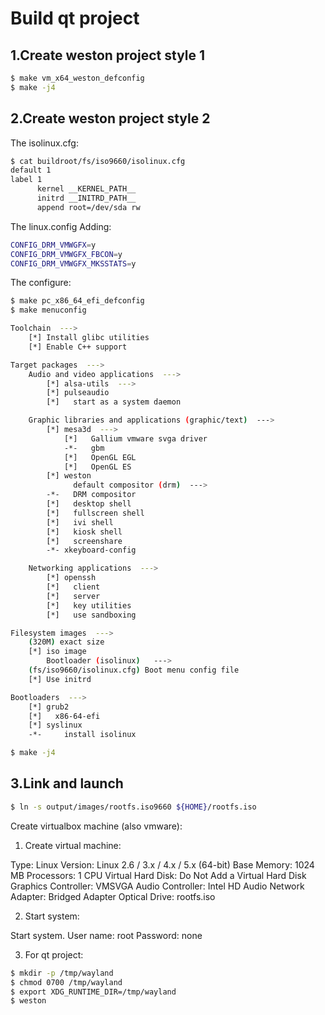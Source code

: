 
# Build qt project

## 1.Create weston project style 1

```bash
$ make vm_x64_weston_defconfig
$ make -j4
```


## 2.Create weston project style 2

The isolinux.cfg:

```bash
$ cat buildroot/fs/iso9660/isolinux.cfg
default 1
label 1
      kernel __KERNEL_PATH__
      initrd __INITRD_PATH__
      append root=/dev/sda rw
```

The linux.config Adding:

```bash
CONFIG_DRM_VMWGFX=y
CONFIG_DRM_VMWGFX_FBCON=y
CONFIG_DRM_VMWGFX_MKSSTATS=y
```

The configure:

```bash
$ make pc_x86_64_efi_defconfig
$ make menuconfig
```

```bash
Toolchain  --->
    [*] Install glibc utilities
    [*] Enable C++ support

Target packages  --->
    Audio and video applications  --->
        [*] alsa-utils  --->
        [*] pulseaudio
        [*]   start as a system daemon

    Graphic libraries and applications (graphic/text)  --->
        [*] mesa3d  --->
            [*]   Gallium vmware svga driver
            -*-   gbm
            [*]   OpenGL EGL
            [*]   OpenGL ES
        [*] weston
              default compositor (drm)  --->
        -*-   DRM compositor
        [*]   desktop shell
        [*]   fullscreen shell
        [*]   ivi shell
        [*]   kiosk shell
        [*]   screenshare
        -*- xkeyboard-config

    Networking applications  --->
        [*] openssh
        [*]   client
        [*]   server
        [*]   key utilities
        [*]   use sandboxing

Filesystem images  --->
    (320M) exact size
    [*] iso image
        Bootloader (isolinux)   --->
    (fs/iso9660/isolinux.cfg) Boot menu config file
    [*]	Use initrd

Bootloaders  --->
    [*] grub2
    [*]   x86-64-efi
    [*] syslinux
    -*-     install isolinux
```

```bash
$ make -j4
```


## 3.Link and launch

```bash
$ ln -s output/images/rootfs.iso9660 ${HOME}/rootfs.iso
```

Create virtualbox machine (also vmware):

1. Create virtual machine:

Type: Linux
Version: Linux 2.6 / 3.x / 4.x / 5.x (64-bit)
Base Memory: 1024 MB
Processors: 1 CPU
Virtual Hard Disk: Do Not Add a Virtual Hard Disk
Graphics Controller: VMSVGA
Audio Controller: Intel HD Audio
Network Adapter: Bridged Adapter
Optical Drive: rootfs.iso

2. Start system:

Start system.
User name: root
Password: none

3. For qt project:

```bash
$ mkdir -p /tmp/wayland
$ chmod 0700 /tmp/wayland
$ export XDG_RUNTIME_DIR=/tmp/wayland
$ weston
```
